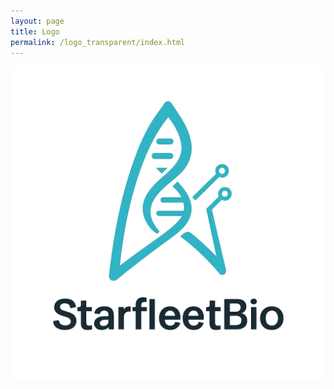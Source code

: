 ```yaml
---
layout: page
title: Logo
permalink: /logo_transparent/index.html
---
```

![StarfleetBio Logo](/assets/images/logo_bkg_transparent.png)
